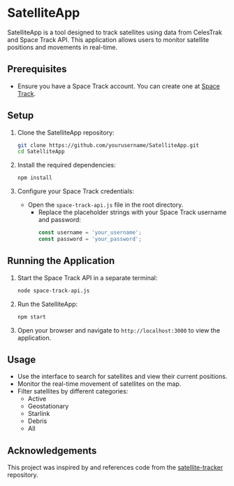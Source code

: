 # SatelliteApp

SatelliteApp is a tool designed to track satellites using data from CelesTrak and Space Track API. This application allows users to monitor satellite positions and movements in real-time.

## Prerequisites

- Ensure you have a Space Track account. You can create one at [Space Track](https://www.space-track.org/).

## Setup

1. Clone the SatelliteApp repository:
    ```sh
    git clone https://github.com/yourusername/SatelliteApp.git
    cd SatelliteApp
    ```

2. Install the required dependencies:
    ```sh
    npm install
    ```

3. Configure your Space Track credentials:
    - Open the `space-track-api.js` file in the root directory.
        - Replace the placeholder strings with your Space Track username and password:
            ```js
            const username = 'your_username';
            const password = 'your_password';
            ```

## Running the Application

1. Start the Space Track API in a separate terminal:
    ```sh
    node space-track-api.js
    ```

2. Run the SatelliteApp:
    ```sh
    npm start
    ```

3. Open your browser and navigate to `http://localhost:3000` to view the application.

## Usage

- Use the interface to search for satellites and view their current positions.
- Monitor the real-time movement of satellites on the map.
- Filter satellites by different categories:
    - Active
    - Geostationary
    - Starlink
    - Debris
    - All

## Acknowledgements

This project was inspired by and references code from the [satellite-tracker](https://github.com/dsuarezv/satellite-tracker) repository.
